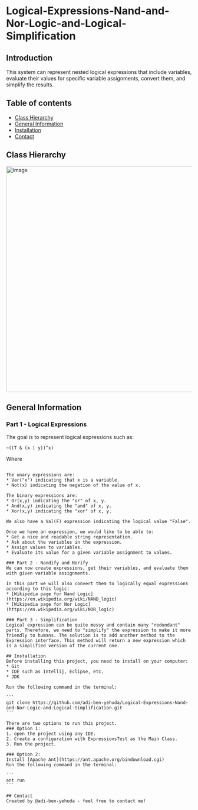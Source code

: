 # Logical-Expressions-Nand-and-Nor-Logic-and-Logical-Simplification

## Introduction
This system can represent nested logical expressions that include variables, evaluate their values for specific variable assignments, convert them, and simplify the results.


## Table of contents
* [Class Hierarchy](#Class-Hierarchy)
* [General Information](#general-information)
* [Installation](#installation)
* [Contact](#Contact)

## Class Hierarchy
<img width="611" alt="image" src="https://user-images.githubusercontent.com/75027826/225859400-2153d649-aabb-4add-b9db-ae14a2f1a83b.png">

## General Information
### Part 1 - Logical Expressions
The goal is to represent logical expressions such as:
~~~
~((T & (x | y))^x)
~~~
Where 
~~~ T ~~~ is a value of "True", the ~,|,&,^, symbols denotes the "not","or","and" and "xor" operators respectively, and x and y are variables.

The unary expressions are:
* Var("x") indicating that x is a variable.
* Not(x) indicating the negation of the value of x.

The binary expressions are:
* Or(x,y) indicating the "or" of x, y.
* And(x,y) indicating the "and" of x, y.
* Xor(x,y) indicating the "xor" of x, y.

We also have a Val(F) expression indicating the logical value "False".

Once we have an expression, we would like to be able to:
* Get a nice and readable string representation.
* Ask about the variables in the expression.
* Assign values to variables.
* Evaluate its value for a given variable assignment to values.

### Part 2 - Nandify and Norify
We can now create expressions, get their variables, and evaluate them with given variable assignments.

In this part we will also convert them to logically equal expressions according to this logic:
* [Wikipedia page for Nand Logic](https://en.wikipedia.org/wiki/NAND_logic)
* [Wikipedia page for Nor Logic](https://en.wikipedia.org/wiki/NOR_logic)

### Part 3 - Simplification
Logical expression can be quite messy and contain many "redundant" parts. Therefore, we need to "simplify" the expression to make it more friendly to humans. The solution is to add another method to the Expression interface. This method will return a new expression which is a simplified version of the current one.

## Installation
Before installing this project, you need to install on your computer:
* Git
* IDE such as Intellij, Eclipse, etc.
* JDK

Run the following command in the terminal:

```
git clone https://github.com/adi-ben-yehuda/Logical-Expressions-Nand-and-Nor-Logic-and-Logical-Simplification.git
```

There are two options to run this project. 
### Option 1:
1. open the project using any IDE.
2. Create a configuration with ExpressionsTest as the Main Class.
3. Run the project.

### Option 2: 
Install [Apache Ant](https://ant.apache.org/bindownload.cgi)
Run the following command in the terminal:

```
ant run
```

## Contact
Created by @adi-ben-yehuda - feel free to contact me!
